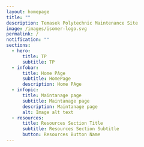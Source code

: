 ```yaml
---
layout: homepage
title: ""
description: Temasek Polytechnic Maintenance Site
image: /images/isomer-logo.svg
permalink: /
notification: ""
sections:
  - hero:
      title: TP
      subtitle: TP
  - infobar:
      title: Home PAge
      subtitle: HomePage
      description: Home PAge
  - infopic:
      title: Maintanage page
      subtitle: Maintanage page
      description: Maintanage page
      alt: Image alt text
  - resources:
      title: Resources Section Title
      subtitle: Resources Section Subtitle
      button: Resources Button Name
---
```


